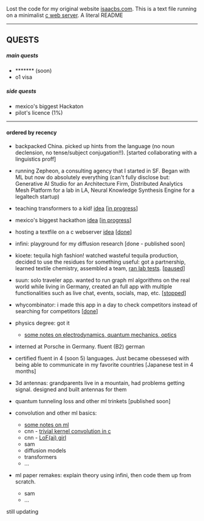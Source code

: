 Lost the code for my original website [isaacbs.com](https://isaacbs.com). This is a text file running on a minimalist [c web server](https://github.com/iDash3/tinywebserver.git). A literal README

- - - - - - - -

## QUESTS

##### main quests
- ******* (soon)
- o1 visa

##### side quests
- mexico's biggest Hackaton
- pilot's licence (1%)

- - - - - - - - 

#### ordered by recency 

- backpacked China. picked up hints from the language (no noun declension, no tense/subject conjugation!!). [started collaborating with a linguistics proff]

- running Zepheon, a consulting agency that I started in SF. Began with ML but now do absolutely everything (can't fully disclose but: Generative AI Studio for an Architecture Firm, Distributed Analytics Mesh Platform for a lab in LA, Neural Knowledge Synthesis Engine for a legaltech startup)
  
- teaching transformers to a kid! [idea](https://x.com/isaacbautistas/status/1793435710399160465) [[in progress](https://x.com/isaacbautistas/status/1794730213798268970)]
  
- mexico's biggest hackathon [idea](https://x.com/isaacbautistas/status/1789916104178946466) [[in progress](https://x.com/isaacbautistas/status/1791195744432796007)]

- hosting a textfile on a c webserver [idea](https://x.com/isaacbautistas/status/1793762282339729601) [[done](https://txt.isaacbs.com/)]

- infini: playground for my diffusion research [done - published soon]

- kioete: tequila high fashion! watched wasteful tequila production, decided to use the residues for something useful: got a partnership, learned textile chemistry, assembled a team, [ran lab tests](https://x.com/isaacbautistas/status/1729293604957429955).  [[paused](https://www.instagram.com/kioete_/)] 

- suun: solo traveler app. wanted to run graph ml algorithms on the real world while living in Germany, created an full app with multiple functionalities such as live chat, events, socials, map, etc. [[stopped](https://play.google.com/store/apps/details?id=sunn.app)]

- whycombinator: i made this app in a day to check competitors instead of searching for competitors [[done](https://whycombinator.app)]

- physics degree: got it
  - [some notes on electrodynamics, quantum mechanics, optics](https://github.com/iDash3/textbook_notes/tree/main)

- interned at Porsche in Germany. fluent (B2) german

- certified fluent in 4 (soon 5) languages. Just became obessesed with being able to communicate in my favorite countries [Japanese test in 4 months]

- 3d antennas: grandparents live in a mountain, had problems getting signal. designed and built antennas for them

- quantum tunneling loss and other ml trinkets [published soon]

- convolution and other ml basics:
  - [some notes on ml](https://github.com/iDash3/textbook_notes/tree/main)
  - cnn - [trivial kernel convolution in c](https://github.com/iDash3/Simple-Convolution-Kernel-Example)
  - cnn - [LoF(ai) girl](https://github.com/iDash3/LoFi-Girl-AI)
  - sam
  - diffusion models
  - transformers
  - ...

- ml paper remakes: explain theory using infini, then code them up from scratch.
  - sam
  - ...
  
still updating
